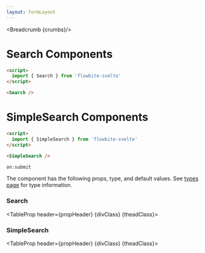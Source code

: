 ```yaml
---
layout: formLayout
---
```


<script>
  import Htwo from '../utils/Htwo.svelte'
  import ExampleDiv from '../utils/ExampleDiv.svelte'
  import TableProp from '../utils/TableProp.svelte'
  import TableDefaultRow from '../utils/TableDefaultRow.svelte'
  import { Search, SimpleSearch, Breadcrumb } from '$lib/index'
  import componentProps1 from '../props/Search.json'
  import componentProps2 from '../props/SimpleSearch.json'

  let items1 = componentProps1.props
  let items2 = componentProps2.props

  let propHeader = ['Name', 'Type', 'Default']
  let divClass='w-full relative overflow-x-auto shadow-md sm:rounded-lg py-4'
  let theadClass ='text-xs text-gray-700 uppercase bg-gray-50 dark:bg-gray-700 dark:text-white'

  let crumbs = [
    {
      label:'Home',
      href:'/'
    },
    {
      label:'Forms',
      href:'/forms/'
    },
    {
      label:'Search',
      href:'/forms/search'
    }
  ]
</script>

<Breadcrumb {crumbs}/>

<h1 class="text-3xl w-full dark:text-white py-8">Search Components</h1>

<Htwo label="Examples" />

<ExampleDiv>
<Search />
</ExampleDiv>

```html
<script>
  import { Search } from 'flowbite-svelte'
</script>

<Search />
```

<h1 class="text-3xl w-full dark:text-white py-8">SimpleSearch Components</h1>

<Htwo label="Examples" />

<ExampleDiv>
<SimpleSearch />
</ExampleDiv>

```html
<script>
  import { SimpleSearch } from 'flowbite-svelte'
</script>

<SimpleSearch />
```


<Htwo label="Event handlers" />

```js
on:submit
```

<Htwo label="Props" />

<p>The component has the following props, type, and default values. See <a href="/pages/types">types 
 page</a> for type information.</p>

<h3>Search</h3>

<TableProp header={propHeader} {divClass} {theadClass}>
  <TableDefaultRow items={items1} rowState='hover' />
</TableProp>

<h3>SimpleSearch</h3>

<TableProp header={propHeader} {divClass} {theadClass}>
  <TableDefaultRow items={items2} rowState='hover' />
</TableProp>
